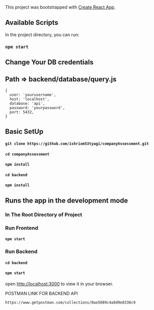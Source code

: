 
This project was bootstrapped with [Create React App](https://github.com/facebook/create-react-app).

## Available Scripts

In the project directory, you can run:

### `npm start`

## Change Your DB credentials 
## Path => backend/database/query.js
```
{
  user: 'yourusername',
  host: 'localhost',
  database: 'api',
  password: 'yourpassword',
  port: 5432,
}

```

## Basic SetUp

#### ```git clone https://github.com/ishriom53tyagi/companyAssessment.git```

#### ```cd companyAssessment```

#### ```npm install```

#### ```cd backend```

#### ```npm install```

## Runs the app in the development mode
### In The Root Directory of Project

### Run Frontend
#### ```npm start```

### Run Backend
#### ```cd backend ```
#### ```npm start ```

open [http://localhost:3000](http://localhost:3000) to view it in your browser.

POSTMAN LINK FOR BACKEND API

```https://www.getpostman.com/collections/0ae5089c4a8d9e8336c9```
